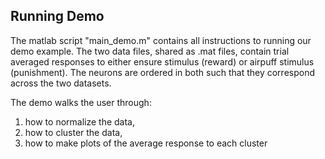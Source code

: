 ## Running Demo

The matlab script "main_demo.m" contains all instructions to running our demo example.
The two data files, shared as .mat files, contain trial averaged responses to either ensure stimulus (reward) or airpuff stimulus (punishment).
The neurons are ordered in both such that they correspond across the two datasets.

The demo walks the user through:
1. how to normalize the data,
2. how to cluster the data,
3. how to make plots of the average response to each cluster
